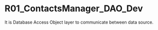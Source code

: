 # R01_ContactsManager_DAO_Dev
It is Database Access Object layer to communicate between data source.
